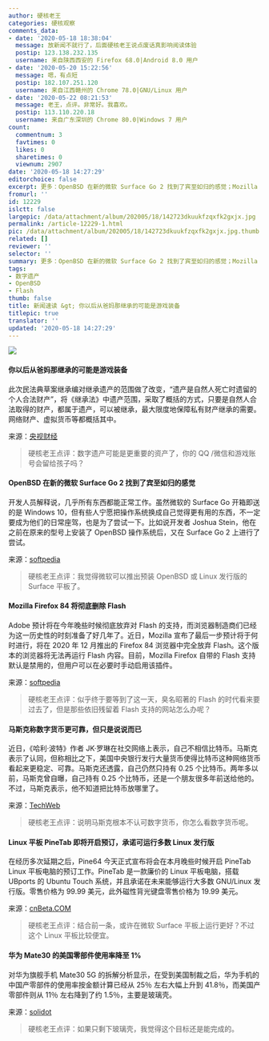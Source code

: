 ```yaml
---
author: 硬核老王
categories: 硬核观察
comments_data:
- date: '2020-05-18 18:38:04'
  message: 放新闻不就行了，后面硬核老王说点废话真影响阅读体验
  postip: 123.138.232.135
  username: 来自陕西西安的 Firefox 68.0|Android 8.0 用户
- date: '2020-05-20 15:22:56'
  message: 嗯，有点短
  postip: 182.107.251.120
  username: 来自江西赣州的 Chrome 78.0|GNU/Linux 用户
- date: '2020-05-22 08:21:53'
  message: 老王，点评。非常好。我喜欢。
  postip: 113.110.220.18
  username: 来自广东深圳的 Chrome 80.0|Windows 7 用户
count:
  commentnum: 3
  favtimes: 0
  likes: 0
  sharetimes: 0
  viewnum: 2907
date: '2020-05-18 14:27:29'
editorchoice: false
excerpt: 更多：OpenBSD 在新的微软 Surface Go 2 找到了宾至如归的感觉；Mozilla Firefox 84 将彻底删除 Flash
fromurl: ''
id: 12229
islctt: false
largepic: /data/attachment/album/202005/18/142723dkuukfzqxfk2gxjx.jpg
permalink: /article-12229-1.html
pic: /data/attachment/album/202005/18/142723dkuukfzqxfk2gxjx.jpg.thumb.jpg
related: []
reviewer: ''
selector: ''
summary: 更多：OpenBSD 在新的微软 Surface Go 2 找到了宾至如归的感觉；Mozilla Firefox 84 将彻底删除 Flash
tags:
- 数字遗产
- OpenBSD
- Flash
thumb: false
title: 新闻速读 &gt; 你以后从爸妈那继承的可能是游戏装备
titlepic: true
translator: ''
updated: '2020-05-18 14:27:29'
---
```


![](/data/attachment/album/202005/18/142723dkuukfzqxfk2gxjx.jpg)


#### 你以后从爸妈那继承的可能是游戏装备


此次民法典草案继承编对继承遗产的范围做了改变，“遗产是自然人死亡时遗留的个人合法财产”，将《继承法》中遗产范围，采取了概括的方式，只要是自然人合法取得的财产，都属于遗产，可以被继承，最大限度地保障私有财产继承的需要。网络财产、虚拟货币等都概括其中。


来源：[央视财经](https://www.cnbeta.com/articles/tech/980165.htm)



> 
> 硬核老王点评：数字遗产可能是更重要的资产了，你的 QQ /微信和游戏账号会留给孩子吗？
> 
> 
> 


#### OpenBSD 在新的微软 Surface Go 2 找到了宾至如归的感觉


开发人员解释说，几乎所有东西都能正常工作。虽然微软的 Surface Go 开箱即送的是 Windows 10，但有些人宁愿把操作系统换成自己觉得更有用的东西，不一定要成为他们的日常座驾，也是为了尝试一下。比如说开发者 Joshua Stein，他在之前在原来的型号上安装了 OpenBSD 操作系统后，又在 Surface Go 2 上进行了尝试。


来源：[softpedia](https://news.softpedia.com/news/openbsd-feels-almost-like-home-on-the-new-microsoft-surface-go-2-530011.shtml)



> 
> 硬核老王点评：我觉得微软可以推出预装 OpenBSD 或 Linux 发行版的 Surface 平板了。
> 
> 
> 


#### Mozilla Firefox 84 将彻底删除 Flash


Adobe 预计将在今年晚些时候彻底放弃对 Flash 的支持，而浏览器制造商们已经为这一历史性的时刻准备了好几年了。近日，Mozilla 宣布了最后一步预计将于何时进行，将在 2020 年 12 月推出的 Firefox 84 浏览器中完全放弃 Flash。这个版本的浏览器将无法再运行 Flash 内容。目前，Mozilla Firefox 自带的 Flash 支持默认是禁用的，但用户可以在必要时手动启用该插件。


来源：[softpedia](https://news.softpedia.com/news/mozilla-firefox-84-to-remove-flash-once-and-for-all-530010.shtml)



> 
> 硬核老王点评：似乎终于要等到了这一天，臭名昭著的 Flash 的时代看来要过去了，但是那些依旧残留着 Flash 支持的网站怎么办呢？
> 
> 
> 


#### 马斯克称数字货币更可靠，但只是说说而已


近日，《哈利·波特》作者 JK·罗琳在社交网络上表示，自己不相信比特币。马斯克表示了认同，但称相比之下，美国中央银行发行大量货币使得比特币这种网络货币看起来更稳定、可靠。马斯克还透露，自己仍然只持有 0.25 个比特币。两年多以前，马斯克曾自曝，自己持有 0.25 个比特币，还是一个朋友很多年前送给他的。不过，马斯克表示，他不知道把比特币放哪里了。


来源：[TechWeb](https://www.cnbeta.com/articles/tech/980399.htm)



> 
> 硬核老王点评：说明马斯克根本不认可数字货币，你怎么看数字货币呢。
> 
> 
> 


#### Linux 平板 PineTab 即将开启预订，承诺可运行多数 Linux 发行版


在经历多次延期之后，Pine64 今天正式宣布将会在本月晚些时候开启 PineTab Linux 平板电脑的预订工作。PineTab 是一款廉价的 Linux 平板电脑，搭载 UBports 的 Ubuntu Touch 系统，并且承诺在未来能够运行大多数 GNU/Linux 发行版。零售价格为 99.99 美元，此外磁性背光键盘零售价格为 19.99 美元。


来源：[cnBeta.COM](https://www.cnbeta.com/articles/tech/980285.htm)



> 
> 硬核老王点评：结合前一条，或许在微软 Surface 平板上运行更好？不过这个 Linux 平板比较便宜。
> 
> 
> 


#### 华为 Mate30 的美国零部件使用率降至 1%


对华为旗舰手机 Mate30 5G 的拆解分析显示，在受到美国制裁之后，华为手机的中国产零部件的使用率按金额计算已经从 25％ 左右大幅上升到 41.8％，而美国产零部件则从 11％ 左右降到了约 1.5％，主要是玻璃壳。


来源：[solidot](https://www.solidot.org/story?sid=64392)



> 
> 硬核老王点评：如果只剩下玻璃壳，我觉得这个目标还是能完成的。
> 
> 
>